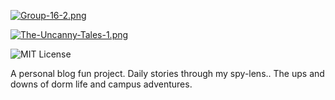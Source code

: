 [![Group-16-2.png](https://i.postimg.cc/tTXBvLj7/Group-16-2.png)](https://postimg.cc/gwTyntrP)

[![The-Uncanny-Tales-1.png](https://i.postimg.cc/ZYQWwpPh/The-Uncanny-Tales-1.png)](https://postimg.cc/PNmfxLF6)

![MIT License](https://img.shields.io/badge/TheUncannyTales-my%20spy--lens-red)

A personal blog fun project. Daily stories through my spy-lens.. 
The ups and downs of dorm life and campus adventures.

 
